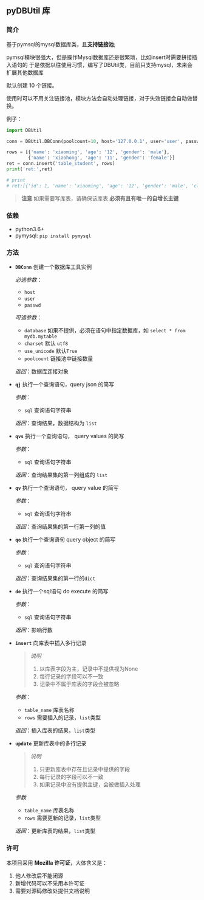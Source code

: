 ## pyDBUtil 库

### 简介

基于pymsql的mysql数据库类，且**支持链接池**;

pymsql模块很强大，但是操作Mysql数据库还是很繁琐，比如insert时需要拼接插入语句的
于是依据以往使用习惯，编写了DBUtil类，目前只支持mysql，未来会扩展其他数据库

默认创建 10 个链接。

使用时可以不用关注链接池，模块方法会自动处理链接，对于失效链接会自动做替换。

例子：

```python
import DBUtil

conn = DBUtil.DBConn(poolcount=10, host='127.0.0.1', user='user', passwd='password', database='test')

rows = [{'name': 'xiaoming', 'age': '12', 'gender': 'male'},
        {'name': 'xiaohong', 'age': '11', 'gender': 'female'}]
ret = conn.insert('table_student', rows)
print('ret:',ret)

# print
# ret:[{'id': 1, 'name': 'xiaoming', 'age': '12', 'gender': 'male', 'class': None}, {'id': 2, 'name': 'xiaohong', 'age': '11', 'gender': 'female', 'class': None}]
```

> **注意**
> 如果需要写库表，请确保该库表 **必须有且有唯一的自增长主键**

### 依赖

- python3.6+
- pymysql: `pip install pymysql`

### 方法

- **`DBConn`** 创建一个数据库工具实例
  
  *必选参数*：
  - `host`
  - `user`
  - `passwd`
  
  *可选参数*：
  - `database` 如果不提供，必须在语句中指定数据库，如 `select * from mydb.mytable`
  - `charset` 默认 `utf8`
  - `use_unicode` 默认`True`
  - `poolcount` 链接池中链接数量

  *返回*：数据库连接对象
  
- **`qj`** 执行一个查询语句，query json 的简写
  
  *参数*：
  - `sql` 查询语句字符串
  
  *返回*：查询结果，数据结构为 `list`
  
- **`qvs`** 执行一个查询语句， query values 的简写
  
  *参数*：
  - `sql` 查询语句字符串
  
  *返回*：查询结果集的第一列组成的 `list`
  
- **`qv`** 执行一个查询语句， query value 的简写
  
  *参数*：
  - `sql` 查询语句字符串

  *返回*：查询结果集的第一行第一列的值
  
- **`qo`** 执行一个查询语句 query object 的简写
  
  *参数*：
  - `sql` 查询语句字符串
  
  *返回*：查询结果集的第一行的`dict`
  
- **`de`** 执行一个sql语句 do execute 的简写
  
  *参数*：
  - `sql` 查询语句字符串

  *返回*：影响行数
  
- **`insert`** 向库表中插入多行记录
  > *说明*
  >
  >1. 以库表字段为主，记录中不提供视为None
  >2. 每行记录的字段可以不一致
  >3. 记录中不属于库表的字段会被忽略
  
  *参数*：
  - `table_name` 库表名称
  - `rows` 需要插入的记录，`list`类型

  *返回*：插入库表的结果，`list`类型
  
- **`update`** 更新库表中的多行记录
  > *说明*
  >
  >  1. 只更新库表中存在且记录中提供的字段
  >  2. 每行记录的字段可以不一致
  >  3. 如果记录中没有提供主键，会被做插入处理

    *参数*
  - `table_name` 库表名称
  - `rows` 需要更新的记录，`list`类型

  *返回*：更新库表的结果，`list`类型

### 许可

本项目采用 **Mozilla 许可证**，大体含义是：

1. 他人修改后不能闭源
2. 新增代码可以不采用本许可证
3. 需要对源码修改处提供文档说明
